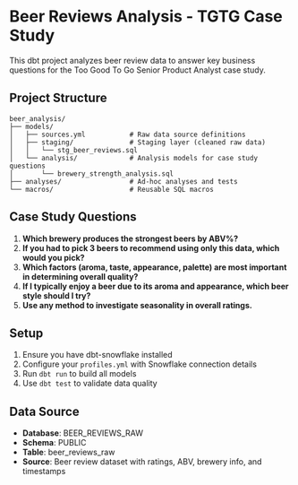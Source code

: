 # Beer Reviews Analysis - TGTG Case Study

This dbt project analyzes beer review data to answer key business questions for the Too Good To Go Senior Product Analyst case study.

## Project Structure

```
beer_analysis/
├── models/
│   ├── sources.yml           # Raw data source definitions
│   ├── staging/              # Staging layer (cleaned raw data)
│   │   └── stg_beer_reviews.sql
│   └── analysis/             # Analysis models for case study questions
│       └── brewery_strength_analysis.sql
├── analyses/                 # Ad-hoc analyses and tests
└── macros/                   # Reusable SQL macros
```

## Case Study Questions

1. **Which brewery produces the strongest beers by ABV%?**
2. **If you had to pick 3 beers to recommend using only this data, which would you pick?**
3. **Which factors (aroma, taste, appearance, palette) are most important in determining overall quality?**
4. **If I typically enjoy a beer due to its aroma and appearance, which beer style should I try?**
5. **Use any method to investigate seasonality in overall ratings.**

## Setup

1. Ensure you have dbt-snowflake installed
2. Configure your `profiles.yml` with Snowflake connection details
3. Run `dbt run` to build all models
4. Use `dbt test` to validate data quality

## Data Source

- **Database**: BEER_REVIEWS_RAW
- **Schema**: PUBLIC  
- **Table**: beer_reviews_raw
- **Source**: Beer review dataset with ratings, ABV, brewery info, and timestamps
